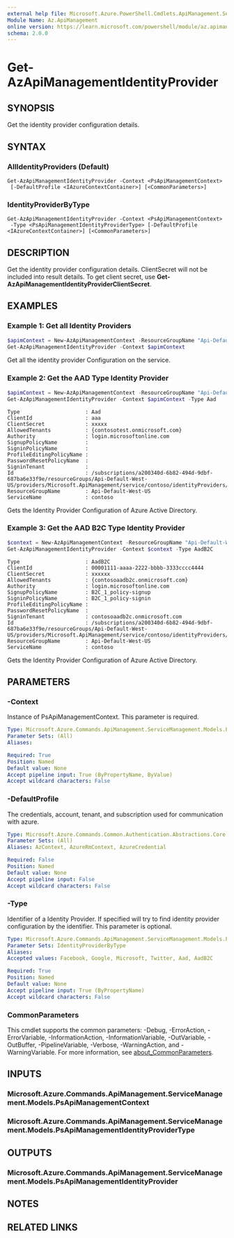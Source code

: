 ```yaml
---
external help file: Microsoft.Azure.PowerShell.Cmdlets.ApiManagement.ServiceManagement.dll-Help.xml
Module Name: Az.ApiManagement
online version: https://learn.microsoft.com/powershell/module/az.apimanagement/get-azapimanagementidentityprovider
schema: 2.0.0
---
```


# Get-AzApiManagementIdentityProvider

## SYNOPSIS
Get the identity provider configuration details.

## SYNTAX

### AllIdentityProviders (Default)
```
Get-AzApiManagementIdentityProvider -Context <PsApiManagementContext>
 [-DefaultProfile <IAzureContextContainer>] [<CommonParameters>]
```

### IdentityProviderByType
```
Get-AzApiManagementIdentityProvider -Context <PsApiManagementContext>
 -Type <PsApiManagementIdentityProviderType> [-DefaultProfile <IAzureContextContainer>] [<CommonParameters>]
```

## DESCRIPTION
Get the identity provider configuration details.
ClientSecret will not be included into result details. To get client secret, use **Get-AzApiManagementIdentityProviderClientSecret**.

## EXAMPLES

### Example 1: Get all Identity Providers

```powershell
$apimContext = New-AzApiManagementContext -ResourceGroupName "Api-Default-WestUS" -ServiceName "contoso"
Get-AzApiManagementIdentityProvider -Context $apimContext
```

Get all the identity provider Configuration on the service.

### Example 2: Get the AAD Type Identity Provider
```powershell
$apimContext = New-AzApiManagementContext -ResourceGroupName "Api-Default-WestUS" -ServiceName "contoso"
Get-AzApiManagementIdentityProvider -Context $apimContext -Type Aad
```

```output
Type                     : Aad
ClientId                 : aaa
ClientSecret             : xxxxx
AllowedTenants           : {contosotest.onmicrosoft.com}
Authority                : login.microsoftonline.com
SignupPolicyName         :
SigninPolicyName         :
ProfileEditingPolicyName :
PasswordResetPolicyName  :
SigninTenant             :
Id                       : /subscriptions/a200340d-6b82-494d-9dbf-687ba6e33f9e/resourceGroups/Api-Default-West-US/providers/Microsoft.ApiManagement/service/contoso/identityProviders/Aad
ResourceGroupName        : Api-Default-West-US
ServiceName              : contoso
```

Gets the Identity Provider Configuration of Azure Active Directory.

### Example 3: Get the AAD B2C Type Identity Provider
```powershell
$context = New-AzApiManagementContext -ResourceGroupName "Api-Default-WestUS" -ServiceName "contoso"
Get-AzApiManagementIdentityProvider -Context $context -Type AadB2C
```

```output
Type                     : AadB2C
ClientId                 : 00001111-aaaa-2222-bbbb-3333cccc4444
ClientSecret             : xxxxxx
AllowedTenants           : {contosoaadb2c.onmicrosoft.com}
Authority                : login.microsoftonline.com
SignupPolicyName         : B2C_1_policy-signup
SigninPolicyName         : B2C_1_policy-signin
ProfileEditingPolicyName :
PasswordResetPolicyName  :
SigninTenant             : contosoaadb2c.onmicrosoft.com
Id                       : /subscriptions/a200340d-6b82-494d-9dbf-687ba6e33f9e/resourceGroups/Api-Default-West-US/providers/Microsoft.ApiManagement/service/contoso/identityProviders/AadB2C
ResourceGroupName        : Api-Default-West-US
ServiceName              : contoso
```

Gets the Identity Provider Configuration of Azure Active Directory.

## PARAMETERS

### -Context
Instance of PsApiManagementContext.
This parameter is required.

```yaml
Type: Microsoft.Azure.Commands.ApiManagement.ServiceManagement.Models.PsApiManagementContext
Parameter Sets: (All)
Aliases:

Required: True
Position: Named
Default value: None
Accept pipeline input: True (ByPropertyName, ByValue)
Accept wildcard characters: False
```

### -DefaultProfile
The credentials, account, tenant, and subscription used for communication with azure.

```yaml
Type: Microsoft.Azure.Commands.Common.Authentication.Abstractions.Core.IAzureContextContainer
Parameter Sets: (All)
Aliases: AzContext, AzureRmContext, AzureCredential

Required: False
Position: Named
Default value: None
Accept pipeline input: False
Accept wildcard characters: False
```

### -Type
Identifier of a Identity Provider.
If specified will try to find identity provider configuration by the identifier.
This parameter is optional.

```yaml
Type: Microsoft.Azure.Commands.ApiManagement.ServiceManagement.Models.PsApiManagementIdentityProviderType
Parameter Sets: IdentityProviderByType
Aliases:
Accepted values: Facebook, Google, Microsoft, Twitter, Aad, AadB2C

Required: True
Position: Named
Default value: None
Accept pipeline input: True (ByPropertyName)
Accept wildcard characters: False
```

### CommonParameters
This cmdlet supports the common parameters: -Debug, -ErrorAction, -ErrorVariable, -InformationAction, -InformationVariable, -OutVariable, -OutBuffer, -PipelineVariable, -Verbose, -WarningAction, and -WarningVariable. For more information, see [about_CommonParameters](http://go.microsoft.com/fwlink/?LinkID=113216).

## INPUTS

### Microsoft.Azure.Commands.ApiManagement.ServiceManagement.Models.PsApiManagementContext

### Microsoft.Azure.Commands.ApiManagement.ServiceManagement.Models.PsApiManagementIdentityProviderType

## OUTPUTS

### Microsoft.Azure.Commands.ApiManagement.ServiceManagement.Models.PsApiManagementIdentityProvider

## NOTES

## RELATED LINKS
